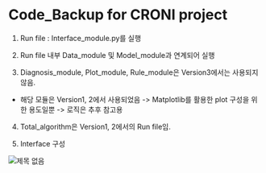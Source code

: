 # Code_Backup for CRONI project

1. Run file : Interface_module.py를 실행

2. Run file 내부 Data_module 및 Model_module과 연계되어 실행

3. Diagnosis_module, Plot_module, Rule_module은 Version3에서는 사용되지 않음.
  - 해당 모듈은 Version1, 2에서 사용되었음 -> Matplotlib를 활용한 plot 구성을 위한 용도일뿐 -> 로직은 추후 참고용
  
4. Total_algorithm은 Version1, 2에서의 Run file임.

5. Interface 구성

![제목 없음](https://user-images.githubusercontent.com/56631737/92341036-72b0d000-f0f7-11ea-9ca7-f9a5568d0543.png)
